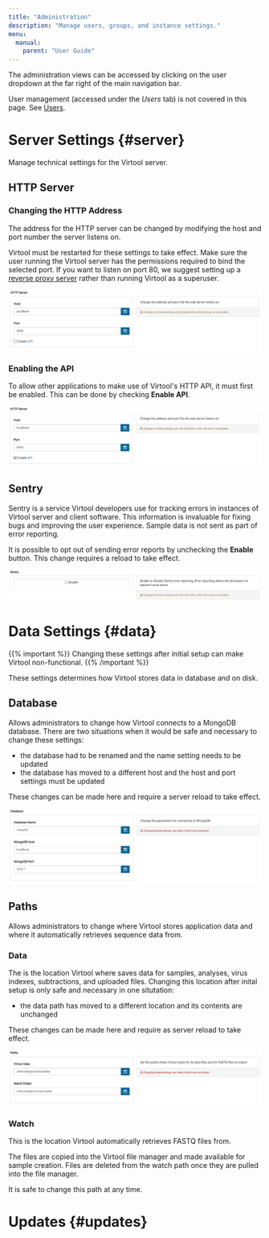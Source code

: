 ```yaml
---
title: "Administration"
description: "Manage users, groups, and instance settings."
menu:
  manual:
    parent: "User Guide"
---
```


The administration views can be accessed by clicking on the user dropdown at the far right of the main navigation bar.

User management (accessed under the _Users_ tab) is not covered in this page. See [Users](/docs/manual/ug_users).

# Server Settings {#server}

Manage technical settings for the Virtool server.

## HTTP Server

### Changing the HTTP Address

The address for the HTTP server can be changed by modifying the host and port number the server listens on.

Virtool must be restarted for these settings to take effect. Make sure the user running the Virtool server has the permissions required to bind the selected port. If you want to listen on port 80, we suggest setting up a [reverse proxy server](/docs/manual/gs_reverse_proxy) rather than running Virtool as a superuser.

![HTTP address](http.png)

### Enabling the API

To allow other applications to make use of Virtool's HTTP API, it must first be enabled. This can be done by checking <i class="far fa-square"></i> **Enable API**.

![Enable API](enable_api.png)

## Sentry

Sentry is a service Virtool developers use for tracking errors in instances of Virtool server and client software. This information is invaluable for fixing bugs and improving the user experience. Sample data is not sent as part of error reporting.

It is possible to opt out of sending error reports by unchecking the <i class="far fa-check-square"></i> **Enable** button. This change requires a reload to take effect.

![Sentry](sentry.png)

# Data Settings {#data}

{{% important %}}
Changing these settings after initial setup can make Virtool non-functional.
{{% /important %}}

These settings determines how Virtool stores data in database and on disk.

## Database

Allows administrators to change how Virtool connects to a MongoDB database. There are two situations when it would be safe and necessary to change these settings:

- the database had to be renamed and the name setting needs to be updated
- the database has moved to a different host and the host and port settings must be updated

These changes can be made here and require a server reload to take effect.

![MongoDB Settings](mongo.png)

## Paths

Allows administrators to change where Virtool stores application data and where it automatically retrieves sequence data from.

### Data

The is the location Virtool where saves data for samples, analyses, virus indexes, subtractions, and uploaded files. Changing this location after inital setup is only safe and necessary in one situtation:

- the data path has moved to a different location and its contents are unchanged

These changes can be made here and require as server reload to take effect.

![Virtool Data Path](paths.png)

### Watch

This is the location Virtool automatically retrieves FASTQ files from.

The files are copied into the Virtool file manager and made available for sample creation. Files are deleted from the watch path once they are pulled into the file manager.

It is safe to change this path at any time.

# Updates {#updates}
